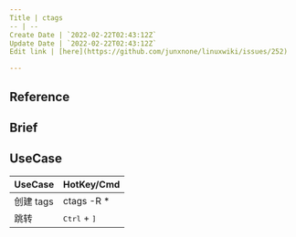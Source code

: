 ```yaml
---
Title | ctags
-- | --
Create Date | `2022-02-22T02:43:12Z`
Update Date | `2022-02-22T02:43:12Z`
Edit link | [here](https://github.com/junxnone/linuxwiki/issues/252)

---
```



## Reference

## Brief


## UseCase

UseCase | HotKey/Cmd
-- | --
创建 tags | ctags -R *
跳转 | <kbd>Ctrl</kbd> + <kbd>]</kbd>

